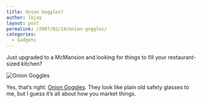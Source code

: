 ```yaml
---
title: Onion Goggles?
author: lbjay
layout: post
permalink: /2007/02/14/onion-goggles/
categories:
  - Gadgets
---
```

<abbr class="unapi-id" title=""><!-- &nbsp; --></abbr> 

Just upgraded to a McMansion and looking for things to fill your restaurant-sized kitchen?

<img align="middle" title="Onion Goggles" id="image52" alt="Onion Goggles" src="http://www.f00die.com/wp-content/uploads/2007/02/b000h40qt401-a11dftm2yqv5z4_aa280_sclzzzzzzz_.jpg" />

Yes, that&#8217;s right: [Onion Goggles][1]. They look like plain old safety glasses to me, but I guess it&#8217;s all about how you market things.

 [1]: http://www.amazon.com/gp/product/B000H43IVC